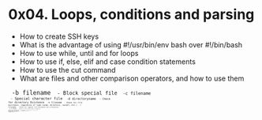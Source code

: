 # 0x04. Loops, conditions and parsing
* How to create SSH keys
* What is the advantage of using #!/usr/bin/env bash over #!/bin/bash
* How to use while, until and for loops
* How to use if, else, elif and case condition statements
* How to use the cut command
* What are files and other comparison operators, and how to use them

<code> -b filename <code> - Block special file
<code> -c filename <code> - Special character file
<code> -d directoryname <code> - Check for directory Existence
<code> -e filename <code> - Check for file existence, regardless of type (node, directory, socket, etc.)
<code> -f filename <code> - Check for regular file existence not a directory
<code> -G filename <code> - Check if file exists and is owned by effective group ID
<code> -G filename <code> set-group-id - True if file exists and is set-group-id
<code> -k filename <code> - Sticky bit
<code> -L filename <code> - Symbolic link
<code> -O filename <code> - True if file exists and is owned by the effective user id
<code> -r filename <code> - Check if file is a readable
<code> -S filename <code> - Check if file is socket
<code> -s filename <code> - Check if file is nonzero size
<code> -u filename <code> - Check if file set-user-id bit is set
<code> -w filename <code> - Check if file is writable
<code> -x filename <code> - Check if file is executable
